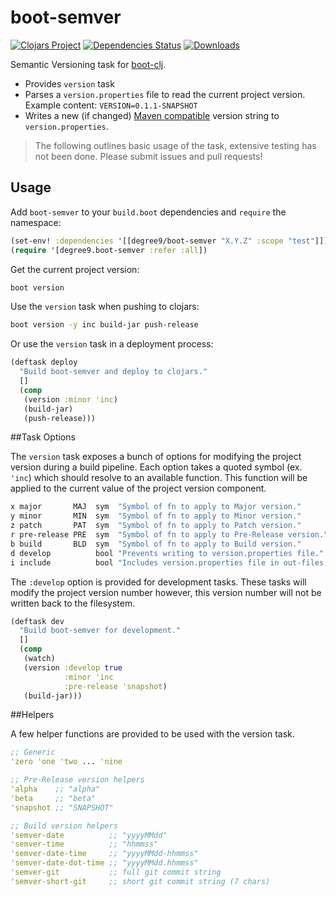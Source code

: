 # boot-semver
[![Clojars Project](https://img.shields.io/clojars/v/degree9/boot-semver.svg)](https://clojars.org/degree9/boot-semver)
[![Dependencies Status](https://jarkeeper.com/degree9/boot-semver/status.svg)](https://jarkeeper.com/degree9/boot-semver)
[![Downloads](https://jarkeeper.com/degree9/boot-semver/downloads.svg)](https://jarkeeper.com/degree9/boot-semver)
<!--- [![CircleCI](https://circleci.com/gh/degree9/boot-semver.svg?style=svg)](https://circleci.com/gh/degree9/boot-semver)
[![gitcheese.com](https://api.gitcheese.com/v1/projects/83cde58b-907d-4cd9-ba61-405b78f7b8f4/badges?type=1&size=xs)](https://www.gitcheese.com/app/#/projects/83cde58b-907d-4cd9-ba61-405b78f7b8f4/pledges/create) --->

Semantic Versioning task for [boot-clj][1].

* Provides `version` task
* Parses a `version.properties` file to read the current project version. Example content:
  `VERSION=0.1.1-SNAPSHOT`
* Writes a new (if changed) [Maven compatible][2] version string to `version.properties`.

> The following outlines basic usage of the task, extensive testing has not been done.
> Please submit issues and pull requests!

## Usage

Add `boot-semver` to your `build.boot` dependencies and `require` the namespace:

```clj
(set-env! :dependencies '[[degree9/boot-semver "X.Y.Z" :scope "test"]])
(require '[degree9.boot-semver :refer :all])
```

Get the current project version:

```bash
boot version
```

Use the `version` task when pushing to clojars:

```bash
boot version -y inc build-jar push-release
```

Or use the `version` task in a deployment process:

```clojure
(deftask deploy
  "Build boot-semver and deploy to clojars."
  []
  (comp
   (version :minor 'inc)
   (build-jar)
   (push-release)))
```

##Task Options

The `version` task exposes a bunch of options for modifying the project version during a build pipeline.
Each option takes a quoted symbol (ex. `'inc`) which should resolve to an available function. This function will be applied to the current value of the project version component.

```clojure
x major       MAJ  sym  "Symbol of fn to apply to Major version."
y minor       MIN  sym  "Symbol of fn to apply to Minor version."
z patch       PAT  sym  "Symbol of fn to apply to Patch version."
r pre-release PRE  sym  "Symbol of fn to apply to Pre-Release version."
b build       BLD  sym  "Symbol of fn to apply to Build version."
d develop          bool "Prevents writing to version.properties file."
i include          bool "Includes version.properties file in out-files."
```

The `:develop` option is provided for development tasks. These tasks will modify the project version number however, this version number will not be written back to the filesystem.

```clojure
(deftask dev
  "Build boot-semver for development."
  []
  (comp
   (watch)
   (version :develop true
            :minor 'inc
            :pre-release 'snapshot)
   (build-jar)))
```

##Helpers

A few helper functions are provided to be used with the version task.

```clojure
;; Generic
'zero 'one 'two ... 'nine

;; Pre-Release version helpers
'alpha    ;; "alpha"
'beta     ;; "beta"
'snapshot ;; "SNAPSHOT"

;; Build version helpers
'semver-date          ;; "yyyyMMdd"
'semver-time          ;; "hhmmss"
'semver-date-time     ;; "yyyyMMdd-hhmmss"
'semver-date-dot-time ;; "yyyyMMdd.hhmmss"
'semver-git           ;; full git commit string
'semver-short-git     ;; short git commit string (7 chars)
```

[1]: https://github.com/boot-clj/boot
[2]: https://docs.oracle.com/middleware/1212/core/MAVEN/maven_version.htm
